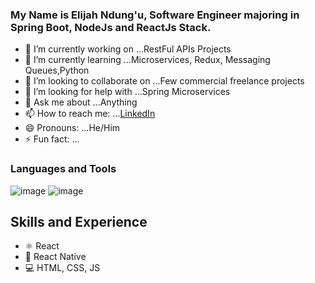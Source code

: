
### My Name is Elijah Ndung'u, Software Engineer majoring in Spring Boot, NodeJs and ReactJs Stack.


- 🔭 I’m currently working on ...RestFul APIs Projects
- 🌱 I’m currently learning ...Microservices, Redux, Messaging Queues,Python
- 👯 I’m looking to collaborate on ...Few commercial freelance projects
- 🤔 I’m looking for help with ...Spring Microservices
- 💬 Ask me about ...Anything
- 📫 How to reach me: ...[LinkedIn](https://www.linkedin.com/in/elijah-ndung-u-472980192/)
- 😄 Pronouns: ...He/Him
- ⚡ Fun fact: ...

### Languages and Tools
![image](https://spring.io/images/spring-initializr-4291cc0115eb104348717b82161a81de.svg)
![image](https://nodejs.org/static/images/logo.svg)

## Skills and Experience
* ⚛ React
* 📱 React Native
* 💻 HTML, CSS, JS




